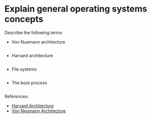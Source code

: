 # Explain general operating systems concepts

Describe the following terms

- Von Nuemann architecture

```text

```


- Harvard architecture

```text

```


- File systems

```text

```


- The boot process

```text

```


References:

- [Harvard Architecture](https://en.wikipedia.org/wiki/Harvard_architecture)
- [Von Neumann Architecture](https://en.wikipedia.org/wiki/Von_Neumann_architecture)
